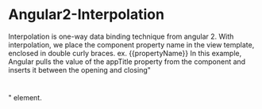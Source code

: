 # Angular2-Interpolation
Interpolation is one-way data binding technique from angular 2. With interpolation, we place the component property name in the view template, enclosed in double curly braces. ex. {{propertyName}}
In this example, Angular pulls the value of the appTitle property from the component and inserts it between the opening and closing"<h1></h1>" element.
